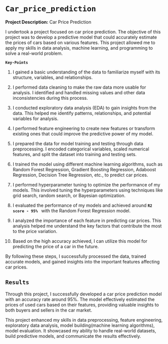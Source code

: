 # `Car_price_prediction`
**Project Description:** Car Price Prediction

I undertook a project focused on car price prediction. The objective of this project was to develop a predictive model that could accurately estimate the prices of cars based on various features. This project allowed me to apply my skills in data analysis, machine learning, and programming to solve a real-world problem.

**`Key-Points`**

1. I gained a basic understanding of the data to familiarize myself with its structure, variables, and relationships.

2. I performed data cleaning to make the raw data more usable for analysis. I identified and handled missing values and other data inconsistencies during this process.

3. I conducted exploratory data analysis (EDA) to gain insights from the data. This helped me identify patterns, relationships, and potential variables for analysis.

4. I performed feature engineering to create new features or transform existing ones that could improve the predictive power of my model.

5. I prepared the data for model training and testing through data preprocessing. I encoded categorical variables, scaled numerical features, and split the dataset into training and testing sets.

6. I trained the model using different machine learning algorithms, such as Random Forest Regression, Gradient Boosting Regression, Adaboost Regression, Decision Tree Regression, etc., to predict car prices.

7. I performed hyperparameter tuning to optimize the performance of my models. This involved tuning the hyperparameters using techniques like grid search, random search, or Bayesian optimization.

8. I evaluated the performance of my models and achieved around **`R2 score - 95% `** with the Random Forest Regression model.

9. I analyzed the importance of each feature in predicting car prices. This analysis helped me understand the key factors that contribute the most to the price variation.

10. Based on the high accuracy achieved, I can utilize this model for predicting the price of a car in the future.

By following these steps, I successfully processed the data, trained accurate models, and gained insights into the important features affecting car prices.

## `Results`
Through this project, I successfully developed a car price prediction model with an accuracy rate around 95%. The model effectively estimated the prices of used cars based on their features, providing valuable insights to both buyers and sellers in the car market.

This project enhanced my skills in data preprocessing, feature engineering, exploratory data analysis, model building(machine learning algorithms), model evaluation. It showcased my ability to handle real-world datasets, build predictive models, and communicate the results effectively.
